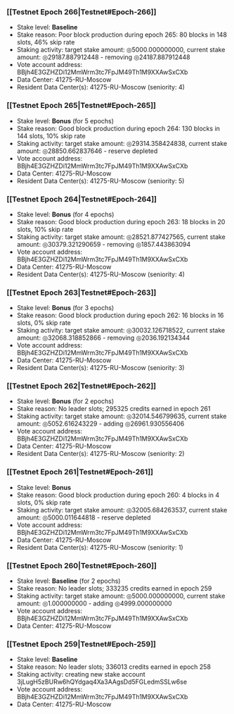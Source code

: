 ### [[Testnet Epoch 266|Testnet#Epoch-266]]
* Stake level: **Baseline**
* Stake reason: Poor block production during epoch 265: 80 blocks in 148 slots, 46% skip rate
* Staking activity: target stake amount: ◎5000.000000000, current stake amount: ◎29187.887912448 - removing ◎24187.887912448
* Vote account address: BBjh4E3GZHZDi12MmWrm3tc7FpJM49Th1M9XXAwSxCXb
* Data Center: 41275-RU-Moscow
* Resident Data Center(s): 41275-RU-Moscow (seniority: 4)
### [[Testnet Epoch 265|Testnet#Epoch-265]]
* Stake level: **Bonus** (for 5 epochs)
* Stake reason: Good block production during epoch 264: 130 blocks in 144 slots, 10% skip rate
* Staking activity: target stake amount: ◎29314.358424838, current stake amount: ◎28850.662837646 - reserve depleted
* Vote account address: BBjh4E3GZHZDi12MmWrm3tc7FpJM49Th1M9XXAwSxCXb
* Data Center: 41275-RU-Moscow
* Resident Data Center(s): 41275-RU-Moscow (seniority: 5)
### [[Testnet Epoch 264|Testnet#Epoch-264]]
* Stake level: **Bonus** (for 4 epochs)
* Stake reason: Good block production during epoch 263: 18 blocks in 20 slots, 10% skip rate
* Staking activity: target stake amount: ◎28521.877427565, current stake amount: ◎30379.321290659 - removing ◎1857.443863094
* Vote account address: BBjh4E3GZHZDi12MmWrm3tc7FpJM49Th1M9XXAwSxCXb
* Data Center: 41275-RU-Moscow
* Resident Data Center(s): 41275-RU-Moscow (seniority: 4)
### [[Testnet Epoch 263|Testnet#Epoch-263]]
* Stake level: **Bonus** (for 3 epochs)
* Stake reason: Good block production during epoch 262: 16 blocks in 16 slots, 0% skip rate
* Staking activity: target stake amount: ◎30032.126718522, current stake amount: ◎32068.318852866 - removing ◎2036.192134344
* Vote account address: BBjh4E3GZHZDi12MmWrm3tc7FpJM49Th1M9XXAwSxCXb
* Data Center: 41275-RU-Moscow
* Resident Data Center(s): 41275-RU-Moscow (seniority: 3)
### [[Testnet Epoch 262|Testnet#Epoch-262]]
* Stake level: **Bonus** (for 2 epochs)
* Stake reason: No leader slots; 295325 credits earned in epoch 261
* Staking activity: target stake amount: ◎32014.546799635, current stake amount: ◎5052.616243229 - adding ◎26961.930556406
* Vote account address: BBjh4E3GZHZDi12MmWrm3tc7FpJM49Th1M9XXAwSxCXb
* Data Center: 41275-RU-Moscow
* Resident Data Center(s): 41275-RU-Moscow (seniority: 2)
### [[Testnet Epoch 261|Testnet#Epoch-261]]
* Stake level: **Bonus**
* Stake reason: Good block production during epoch 260: 4 blocks in 4 slots, 0% skip rate
* Staking activity: target stake amount: ◎32005.684263537, current stake amount: ◎5000.011644818 - reserve depleted
* Vote account address: BBjh4E3GZHZDi12MmWrm3tc7FpJM49Th1M9XXAwSxCXb
* Data Center: 41275-RU-Moscow
* Resident Data Center(s): 41275-RU-Moscow (seniority: 1)
### [[Testnet Epoch 260|Testnet#Epoch-260]]
* Stake level: **Baseline** (for 2 epochs)
* Stake reason: No leader slots; 333235 credits earned in epoch 259
* Staking activity: target stake amount: ◎5000.000000000, current stake amount: ◎1.000000000 - adding ◎4999.000000000
* Vote account address: BBjh4E3GZHZDi12MmWrm3tc7FpJM49Th1M9XXAwSxCXb
* Data Center: 41275-RU-Moscow
### [[Testnet Epoch 259|Testnet#Epoch-259]]
* Stake level: **Baseline**
* Stake reason: No leader slots; 336013 credits earned in epoch 258
* Staking activity: creating new stake account 3jLugH5zBURw6hQYdgaq4Xa3AAgsDd5FGLedmSSLw6se
* Vote account address: BBjh4E3GZHZDi12MmWrm3tc7FpJM49Th1M9XXAwSxCXb
* Data Center: 41275-RU-Moscow